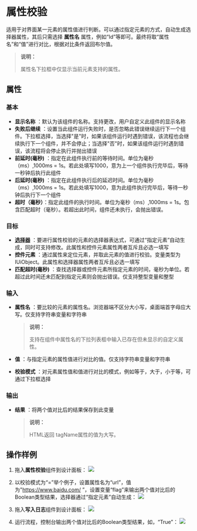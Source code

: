 # 属性校验

适用于对界面某一元素的属性值进行判断。可以通过指定元素的方式，自动生成选择器属性，其后只需选择 **属性名** 属性，例如“Id”等即可。最终将取“属性名”和“值”进行对比，根据对比条件返回布尔值。

<!--2020/11/16,PBI:16192,wangxin:点击[此处](../Appendix/SupportedAttribute.md?_v=v2020.4)查看桌面元素和Web元素所支持的属性集合-->
>**说明：**
>
>属性名下拉框中仅显示当前元素支持的属性。


## 属性

### 基本

- **显示名称** ：默认为该组件的名称。支持更改，用户自定义此组件的显示名称
- **失败后继续** ：设置当此组件运行失败时，是否忽略此错误继续运行下一个组件。下拉框选择，当选择"是"时，如果该组件运行时遇到错误，该流程也会继续执行下一个组件，并不会停止；当选择"否"时，如果该组件运行时遇到错误，该流程将会停止执行并抛出错误
- **前延时(毫秒)** ：指定在此组件执行前的等待时间。单位为毫秒（ms）,1000ms = 1s。若此处填写1000，意为上一个组件执行完毕后，等待一秒钟后执行此组件
- **后延时(毫秒)** ：指定在此组件执行后的延迟时间。单位为毫秒（ms）,1000ms = 1s。若此处填写1000，意为此组件执行完毕后，等待一秒钟后执行下一个组件
- **超时（毫秒）**：指定此组件的执行时间。单位为毫秒（ms）,1000ms = 1s。包含匹配超时（毫秒）。若超出此时间，组件还未执行，会抛出错误。

### 目标

- **[选择器](../Appendix/Selector.md?_v=v2020.4)** ：要进行属性校验的元素的选择器表达式，可通过“指定元素”自动生成，同时可支持修改。此属性和控件元素属性两者互斥且必选一填写
- **控件元素** ：通过属性来定位元素，并取此元素的值进行校验。变量类型为IUiObject。此属性和选择器属性两者互斥且必选一填写
- **匹配超时(毫秒)** ：查找选择器或控件元素所指定元素的时间，毫秒为单位。若超过此时间还未匹配到指定元素则会抛出错误。仅支持整型变量和整型

### 输入

- **属性名** ：要比较的元素的属性名。浏览器端不区分大小写，桌面端首字母应大写。仅支持字符串变量和字符串
  
  >**说明：**
  >
  >支持在组件中属性名的下拉列表框中输入已存在但未显示的自定义属性。

- **值** ：与指定元素的属性值进行对比的值。仅支持字符串变量和字符串
- **校验模式** ：对元素属性值和值进行对比的模式，例如等于，大于，小于等，可通过下拉框选择

### 输出

- **结果** ：将两个值对比后的结果保存到此变量

  >**说明：**
  >
  >HTML返回 tagName属性的值为大写。



## 操作样例
1. 拖入**属性校验**组件到设计面板：
![](https://docimages.blob.core.chinacloudapi.cn/images/Activities/attributeCheck-1.png)

2. 以校验模式为“=”举个例子，设置属性名为“url”，值为"https://www.baidu.com/ ”，设置变量“flag”来输出两个值对比后的Boolean类型结果，选择器通过“指定元素”自动生成：
![](https://docimages.blob.core.chinacloudapi.cn/images/Activities/attributeCheck-2.png)

3. 拖入**写入日志**组件到设计面板：
![](https://docimages.blob.core.chinacloudapi.cn/images/Activities/attributeCheck-3.png)

4. 运行流程，控制台输出两个值对比后的Boolean类型结果，如，“True”：
![](https://docimages.blob.core.chinacloudapi.cn/images/Activities/attributeCheck-4.png)




